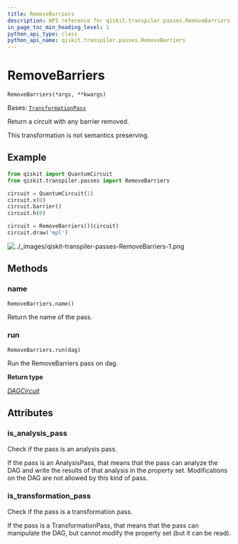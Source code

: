 ```yaml
---
title: RemoveBarriers
description: API reference for qiskit.transpiler.passes.RemoveBarriers
in_page_toc_min_heading_level: 1
python_api_type: class
python_api_name: qiskit.transpiler.passes.RemoveBarriers
---
```


# RemoveBarriers

<span id="qiskit.transpiler.passes.RemoveBarriers" />

`RemoveBarriers(*args, **kwargs)`

Bases: [`TransformationPass`](qiskit.transpiler.TransformationPass "qiskit.transpiler.basepasses.TransformationPass")

Return a circuit with any barrier removed.

This transformation is not semantics preserving.

## Example

```python
from qiskit import QuantumCircuit
from qiskit.transpiler.passes import RemoveBarriers

circuit = QuantumCircuit(1)
circuit.x(0)
circuit.barrier()
circuit.h(0)

circuit = RemoveBarriers()(circuit)
circuit.draw('mpl')
```

![../\_images/qiskit-transpiler-passes-RemoveBarriers-1.png](/images/api/qiskit/0.43/qiskit-transpiler-passes-RemoveBarriers-1.png)

## Methods

<span id="qiskit-transpiler-passes-removebarriers-name" />

### name

<span id="qiskit.transpiler.passes.RemoveBarriers.name" />

`RemoveBarriers.name()`

Return the name of the pass.

<span id="qiskit-transpiler-passes-removebarriers-run" />

### run

<span id="qiskit.transpiler.passes.RemoveBarriers.run" />

`RemoveBarriers.run(dag)`

Run the RemoveBarriers pass on dag.

**Return type**

[*DAGCircuit*](qiskit.dagcircuit.DAGCircuit "qiskit.dagcircuit.dagcircuit.DAGCircuit")

## Attributes

<span id="qiskit.transpiler.passes.RemoveBarriers.is_analysis_pass" />

### is\_analysis\_pass

Check if the pass is an analysis pass.

If the pass is an AnalysisPass, that means that the pass can analyze the DAG and write the results of that analysis in the property set. Modifications on the DAG are not allowed by this kind of pass.

<span id="qiskit.transpiler.passes.RemoveBarriers.is_transformation_pass" />

### is\_transformation\_pass

Check if the pass is a transformation pass.

If the pass is a TransformationPass, that means that the pass can manipulate the DAG, but cannot modify the property set (but it can be read).

